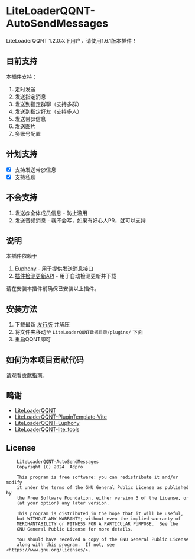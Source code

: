 # LiteLoaderQQNT-AutoSendMessages

LiteLoaderQQNT 1.2.0以下用户，请使用1.6.1版本插件！

## 目前支持
本插件支持：
1. 定时发送
2. 发送指定消息
3. 发送到指定群聊（支持多群）
4. 发送到指定好友（支持多人）
5. 发送带@信息
6. 发送图片
7. 多账号配置

## 计划支持
- [x] 支持发送带@信息
- [x] 支持私聊

## 不会支持
1. 发送@全体成员信息 - 防止滥用
2. 发送音频消息 - 我不会写，如果有好心人PR，就可以支持

## 说明
本插件依赖于

1. [Euphony](https://github.com/xtaw/LiteLoaderQQNT-Euphony) - 用于提供发送消息接口
2. [插件检测更新API](https://github.com/adproqwq/LiteLoaderQQNT-CheckUpdateModule) - 用于自动检测更新并下载

请在安装本插件前确保已安装以上插件。

## 安装方法
1. 下载最新 [发行版](https://github.com/adproqwq/LiteLoaderQQNT-AutoSendMessages/releases) 并解压
2. 将文件夹移动至 `LiteLoaderQQNT数据目录/plugins/` 下面
3. 重启QQNT即可

## 如何为本项目贡献代码

请观看[贡献指南](./CONTRIBUTING.md)。

## 鸣谢
* [LiteLoaderQQNT](https://github.com/LiteLoaderQQNT/LiteLoaderQQNT/)
* [LiteLoaderQQNT-PluginTemplate-Vite](https://github.com/MisaLiu/LiteLoaderQQNT-PluginTemplate-Vite)
* [LiteLoaderQQNT-Euphony](https://github.com/xtaw/LiteLoaderQQNT-Euphony)
* [LiteLoaderQQNT-lite_tools](https://github.com/xiyuesaves/LiteLoaderQQNT-lite_tools)

## License
```
    LiteLoaderQQNT-AutoSendMessages
    Copyright (C) 2024  Adpro

    This program is free software: you can redistribute it and/or modify
    it under the terms of the GNU General Public License as published by
    the Free Software Foundation, either version 3 of the License, or
    (at your option) any later version.

    This program is distributed in the hope that it will be useful,
    but WITHOUT ANY WARRANTY; without even the implied warranty of
    MERCHANTABILITY or FITNESS FOR A PARTICULAR PURPOSE.  See the
    GNU General Public License for more details.

    You should have received a copy of the GNU General Public License
    along with this program.  If not, see <https://www.gnu.org/licenses/>.
```